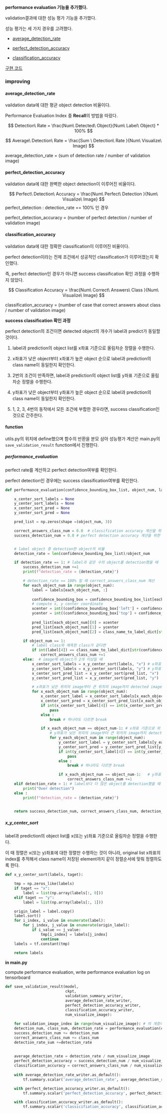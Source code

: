 **performance evaluation 기능을 추가했다.**



validation결과에 대한 성능 평가 기능을 추가했다.

성능 평가는 세 가지 경우를 고려했다.

- [average_detection_rate](#average_detection_rate)

- [perfect_detection_accuracy](#perfect_detection_accuracy)
- [classification_accuracy](#classification_accuracy)



[구현 코드](function)



### improving



#### average_detection_rate

vaildation data에 대한 평균 object detection 비율이다.

Performance Evaluation Index 중 **Recall**의 방법을 따랐다.


$$
Detection\ Rate = \frac{Num\ Detected\ Object}{Num\ Label\ Object} * 100%
$$

$$
Average\ Detection\ Rate = \frac{Sum \ Detection\ Rate }{Num\ Visualize\ Image}
$$


average_detection_rate = (sum of detection rate / number of validation image)



#### perfect_detection_accuracy

vaildation data에 대한 완벽한 object detection이 이루어진 비율이다. 


$$
Perfect\ Detection\ Accuracy = \frac{Num\ Perfect\ Detection }{Num\ Visualize\ Image}
$$
perfect_detection : detection_rate == 100% 인 경우

perfect_detection_accuracy =  (number of perfect detection / number of validation image)



#### classification_accuracy

vaildation data에 대한 정확한 classification이 이루어진 비율이다.

perfect detection이라는 전제 조건에서 성공적인 classification가 이루어졌는지 확인했다.

즉, perfect detection인 경우가 아니면 success classification 확인 과정을 수행하지 않았다. 


$$
Classification Accuracy = \frac{Num\ Correct\ Answers\ Class }{Num\ Visualize\ Image}
$$


classification_accuracy = (number of case that correct answers about class / number of validation image)



**success classification 확인 과정**

perfect detection의 조건이면 detected object의 개수가 label과 predict가 동일할 것이다.

1. label과 prediction의 object list를 x좌표 기준으로 올림차순 정렬을 수행한다.

2. x좌표가 낮은 object부터 x좌표가 높은 object 순으로 label과 prediction의 class name이 동일한지 확인한다.
3. 2번의 조건이 만족하면, label과 prediction의 object list를 y좌표 기준으로 올림차순 정렬을 수행한다.
4. y좌표가 낮은 object부터 y좌표가 높은 object 순으로 label과 prediction의 class name이 동일한지 확인한다.
5. 1, 2, 3, 4번의 동작에서 모든 조건에 부합한 경우라면, success classification인 것으로 간주한다.



#### function

utils.py의 위치에 define했으며 함수의 반환을 분모 삼아 성능평가 계산은 main.py의 `save_validation_result` function에서 진행한다.



##### performance_evaluation

perfect rate를 계산하고 perfect detection여부를 확인한다.

perfect detection인 경우에는 success classification여부를 확인한다.

```python
def performance_evaluation(confidence_bounding_box_list, object_num, labels, class_name_to_label_dict):

	x_center_sort_labels = None
	y_center_sort_labels = None
	x_center_sort_pred = None
	y_center_sort_pred = None

	pred_list = np.zeros(shape =(object_num, 3))

	correct_answers_class_num = 0.0  # classification accuracy 계산을 위한 값
	success_detection_num = 0.0 # perfect detection accuracy 계산을 위한 값


	# label object 중 detection한 object의 비율
	detection_rate = len(confidence_bounding_box_list)/object_num

	if detection_rate == 1: # label과 같은 수의 object를 detection했을 때
		success_detection_num +=1
		print(f"detection_rate = {detection_rate}")

		# detection_rate == 100% 일 때 correct_answers_class_num 계산 
		for each_object_num in range(object_num): 
			label = labels[each_object_num, :] 
			
			confidence_bounding_box = confidence_bounding_box_list[each_object_num]
			# compute x, y center coordinate 
			xcenter = int((confidence_bounding_box['left'] + confidence_bounding_box['right'] - 1.0) /2) # 1.0은 int()감안
			ycenter = int((confidence_bounding_box['top'] + confidence_bounding_box['bottom'] - 1.0) /2) 
			
			pred_list[each_object_num][0] = xcenter
			pred_list[each_object_num][1] = ycenter
			pred_list[each_object_num][2] = class_name_to_label_dict[str(confidence_bounding_box_list[0]['class_name'])] # pred_class_num

		if object_num == 1:
			# label class와 예측한 class가 같다면
			if int(label[4]) == class_name_to_label_dict[str(confidence_bounding_box_list[0]['class_name'])]:
				correct_answers_class_num +=1
		else:  # image에 object가 2개 이상일 때
			x_center_sort_labels = x_y_center_sort(labels, "x") # x좌표 기준으로 정렬한 labels
			y_center_sort_labels = x_y_center_sort(labels, "y") # y좌표 기준으로 정렬한 labels
			x_center_sort_pred_list = x_y_center_sort(pred_list, "x")  	# x좌표 기준으로 정렬한 pred_list
			y_center_sort_pred_list = x_y_center_sort(pred_list, "y")	# y좌표 기준으로 정렬한 pred_list

			# x좌표가 낮은 위치의 image부터 큰 위치의 image까지 detected image의 class가 동일지 확인
			for x_each_object_num in range(object_num): 
				x_center_sort_label = x_center_sort_labels[x_each_object_num, :]
				x_center_sort_pred = x_center_sort_pred_list[x_each_object_num, :]
				if int(x_center_sort_label[4]) == int(x_center_sort_pred[2]): # class가 동일하면 pass
					pass
				else : 
					break # 하나라도 다르면 break

				if x_each_object_num == object_num-1: # x좌표 기준으로 위 조건이 만족한다면
					# y좌표가 낮은 위치의 image부터 큰 위치의 image까지 detected image의 calss가 동일지 확인
					for y_each_object_num in range(object_num):
						y_center_sort_label = y_center_sort_labels[y_each_object_num, :]
						y_center_sort_pred = y_center_sort_pred_list[y_each_object_num, :]
						if int(y_center_sort_label[4]) == int(y_center_sort_pred[2]):
							pass
						else : 
							break # 하나라도 다르면 break	

						if x_each_object_num == object_num-1:   # y좌표 기준으로도 위 조건이 만족한다면 
							correct_answers_class_num +=1
	elif detection_rate > 1: # label보다 더 많은 object를 detection했을 때
		print("Over detection")
	else :
		print(f"detection_rate = {detection_rate}")

		
	return success_detection_num, correct_answers_class_num, detection_rate
```





##### x_y_center_sort

label과 prediction의 object list를 x(또는 y)좌표 기준으로 올림차순 정렬을 수행한다.

이 때 정렬은 x(또는 y)좌표에 대한 정렬만 수행하는 것이 아니라, original list x좌표의 index를 추적해서 class name이 저장된 element까지 같이 정렬순서에 맞춰 정렬하도록 한다. 

```python
def x_y_center_sort(labels, taget):

	tmp = np.zeros_like(labels)
	if taget == "x":
		label = list(np.array(labels[:, 0]))
	elif taget == "y":
		label = list(np.array(labels[:, 1]))

	origin_label = label.copy()
	label.sort()
	for i_index, i_value in enumerate(label):
		for j_index, j_value in enumerate(origin_label):
			if i_value == j_value:
				tmp[i_index] = labels[j_index]
				continue
	labels = tf.constant(tmp)
	
	return labels
```



**in main.py**

compute performance evaluation, write performance evaluation log on tensorboard

```python
def save_validation_result(model,
						   ckpt, 
						   validation_summary_writer,
						   average_detection_rate_writer,
						   perfect_detection_accuracy_writer,
						   classification_accuracy_writer,
						   num_visualize_image):
    
    for validation_image_index in range(num_visualize_image): # 의 계층에서
    detection_num, class_num, detection_rate = performance_evaluation(confidence_bounding_box_list, object_num, labels, class_name_to_label_dict)
	success_detection_num += detection_num
	correct_answers_class_num += class_num
	detection_rate_sum +=detection_rate
    
    
	average_detection_rate = detection_rate / num_visualize_image  				# 평균 object detection 비율	
	perfect_detection_accuracy = success_detection_num / num_visualize_image	# 완벽한 object detection이 이루어진 비율
	classification_accuracy = correct_answers_class_num / num_visualize_image 	# 정확한 classicifiation이 이루어진 비율
	
	with average_detection_rate_writer.as_default():
		tf.summary.scalar('average_detection_rate', average_detection_rate, step=int(ckpt.step))

	with perfect_detection_accuracy_writer.as_default():
		tf.summary.scalar('perfect_detection_accuracy', perfect_detection_accuracy, step=int(ckpt.step))

	with classification_accuracy_writer.as_default():
		tf.summary.scalar('classicifiation_accuracy', classification_accuracy, step=int(ckpt.step))	
    
```

